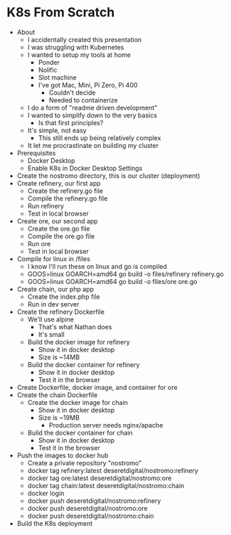 # K8s From Scratch

- About
    - I accidentally created this presentation
    - I was struggling with Kubernetes
    - I wanted to setup my tools at home
        - Ponder
        - Nolific
        - Slot machine
        - I've got Mac, Mini, Pi Zero, Pi 400
            - Couldn't decide
            - Needed to containerize
    - I do a form of "readme driven development"
    - I wanted to simplify down to the very basics
        - Is that first principles?
    - It's simple, not easy
        - This still ends up being relatively complex
    - It let me procrastinate on building my cluster
- Prerequisites
    - Docker Desktop
    - Enable K8s in Docker Desktop Settings
- Create the nostromo directory, this is our cluster (deployment)
- Create refinery, our first app
    - Create the refinery.go file
    - Compile the refinery.go file
    - Run refinery
    - Test in local browser
- Create ore, our second app
    - Create the ore.go file
    - Compile the ore.go file
    - Run ore
    - Test in local browser
- Compile for linux in /files
    - I know I'll run these on linux and go is compiled
    - GOOS=linux GOARCH=amd64 go build -o files/refinery refinery.go
    - GOOS=linux GOARCH=amd64 go build -o files/ore ore.go
- Create chain, our php app
    - Create the index.php file
    - Run in dev server
- Create the refinery Dockerfile
    - We'll use alpine
        - That's what Nathan does
        - It's small
    - Build the docker image for refinery
        - Show it in docker desktop
        - Size is ~14MB
    - Build the docker container for refinery
        - Show it in docker desktop
        - Test it in the browser
- Create Dockerfile, docker image, and container for ore
- Create the chain Dockerfile
    - Create the docker image for chain
        - Show it in docker desktop
        - Size is ~19MB
            - Production server needs nginx/apache
    - Build the docker container for chain
        - Show it in docker desktop
        - Test it in the browser
- Push the images to docker hub
    - Create a private repository "nostromo"
    - docker tag refinery:latest deseretdigital/nostromo:refinery
    - docker tag ore:latest deseretdigital/nostromo:ore
    - docker tag chain:latest deseretdigital/nostromo:chain
    - docker login
    - docker push deseretdigital/nostromo:refinery
    - docker push deseretdigital/nostromo:ore
    - docker push deseretdigital/nostromo:chain
- Build the K8s deployment
